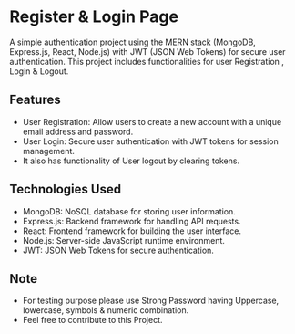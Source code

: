 # Register & Login Page

A simple authentication project using the MERN stack (MongoDB, Express.js, React, Node.js) with JWT (JSON Web Tokens) for secure user authentication. This project includes functionalities for user Registration , Login & Logout.

## Features

- User Registration: Allow users to create a new account with a unique email address and password.
- User Login: Secure user authentication with JWT tokens for session management.
- It also has functionality of User logout by clearing tokens.


## Technologies Used

- MongoDB: NoSQL database for storing user information.
- Express.js: Backend framework for handling API requests.
- React: Frontend framework for building the user interface.
- Node.js: Server-side JavaScript runtime environment.
- JWT: JSON Web Tokens for secure authentication.

## Note
- For testing purpose please use Strong Password having Uppercase, lowercase, symbols &    numeric combination.
- Feel free to contribute to this Project.